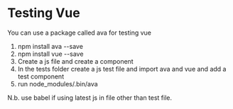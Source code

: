 Testing Vue
==============

You can use a package called ava for testing vue

1. npm install ava --save
2. npm install vue --save
3. Create a js file and create a component
4. In the tests folder create a js test file and import ava and vue and add a test component
5. run node_modules/.bin/ava

N.b. use babel if using latest js in file other than test file.
